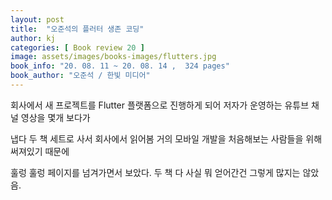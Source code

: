 ```yaml
---
layout: post
title:  "오준석의 플러터 생존 코딩"
author: kj
categories: [ Book review 20 ]
image: assets/images/books-images/flutters.jpg
book_info: "20. 08. 11 ~ 20. 08. 14 ,  324 pages"
book_author: "오준석 / 한빛 미디어"
---
```

회사에서 새 프로젝트를 Flutter 플랫폼으로 진행하게 되어 저자가 운영하는 유튜브 채널 영상을 몇개 보다가

냅다 두 책 세트로 사서 회사에서 읽어봄 거의 모바일 개발을 처음해보는 사람들을 위해 써져있기 때문에

훌렁 훌렁 페이지를 넘겨가면서 보았다. 두 책 다 사실 뭐 얻어간건 그렇게 많지는 않았음.

